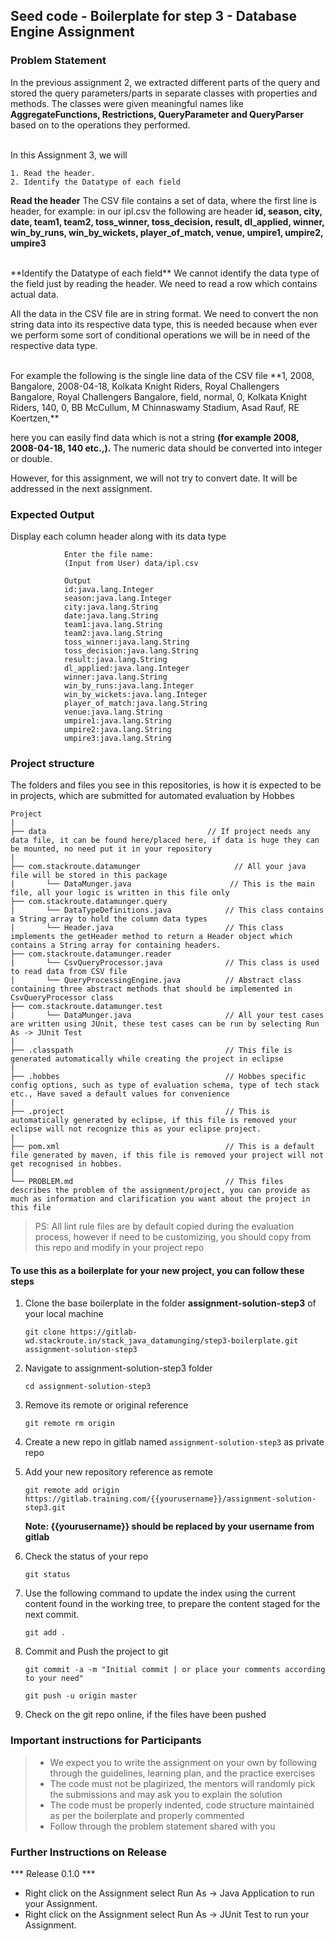 ## Seed code - Boilerplate for step 3 - Database Engine Assignment

### Problem Statement

In the previous assignment 2, we extracted different parts of the query and stored the query parameters/parts in separate classes with properties and methods. 
The classes were given meaningful names like **AggregateFunctions, Restrictions, QueryParameter and QueryParser** based on to the operations they performed.

<br>
In this Assignment 3, we will 

    1. Read the header.  
    2. Identify the Datatype of each field 

**Read the header**
The CSV file contains a set of data, where the first line is header, for example: in our ipl.csv the following are header 
**id, season, city, date, team1, team2, toss_winner, toss_decision, result, dl_applied, winner, win_by_runs, win_by_wickets, player_of_match, venue, umpire1, umpire2, umpire3** 

<br>
**Identify the Datatype of each field**
We cannot identify the data type of the field just by reading the header. We need to read a row which contains actual data.

All the data in the CSV file are in string format. We need to convert the non string data into its respective data type, this is needed because when ever we perform some sort of 
conditional operations we will be in need of the respective data type. 

<br>
For example the following is the single line data of the CSV file 
**1, 2008, Bangalore, 2008-04-18, Kolkata Knight Riders, Royal Challengers Bangalore, Royal Challengers Bangalore, field, normal, 0, Kolkata Knight Riders, 140, 0, BB McCullum, M Chinnaswamy Stadium, Asad Rauf, RE Koertzen,**

here you can easily find data which is not a string **(for example 2008, 2008-04-18, 140 etc.,).** The numeric data should be converted into integer or double. 

However, for this assignment, we will not try to convert date. It will be addressed in the next assignment.

### Expected Output
Display each column header along with its data type
     
                Enter the file name:
                (Input from User) data/ipl.csv
                
                Output
                id:java.lang.Integer
                season:java.lang.Integer
                city:java.lang.String
                date:java.lang.String
                team1:java.lang.String
                team2:java.lang.String
                toss_winner:java.lang.String
                toss_decision:java.lang.String
                result:java.lang.String
                dl_applied:java.lang.Integer
                winner:java.lang.String
                win_by_runs:java.lang.Integer
                win_by_wickets:java.lang.Integer
                player_of_match:java.lang.String
                venue:java.lang.String
                umpire1:java.lang.String
                umpire2:java.lang.String
                umpire3:java.lang.String

### Project structure

The folders and files you see in this repositories, is how it is expected to be in projects, which are submitted for automated evaluation by Hobbes

	Project
	|
	├── data 			                        // If project needs any data file, it can be found here/placed here, if data is huge they can be mounted, no need put it in your repository
	|
	├── com.stackroute.datamunger	                  // All your java file will be stored in this package
	|	    └── DataMunger.java                      // This is the main file, all your logic is written in this file only
	├── com.stackroute.datamunger.query
	|		└── DataTypeDefinitions.java            // This class contains a String array to hold the column data types
	|		└── Header.java                         // This class implements the getHeader method to return a Header object which contains a String array for containing headers.
	├── com.stackroute.datamunger.reader
	|		└── CsvQueryProcessor.java              // This class is used to read data from CSV file
	|		└── QueryProcessingEngine.java          // Abstract class containing three abstract methods that should be implemented in CsvQueryProcessor class
	├── com.stackroute.datamunger.test
    |   	└── DataMunger.java                     // All your test cases are written using JUnit, these test cases can be run by selecting Run As -> JUnit Test 
	|
	├── .classpath			                        // This file is generated automatically while creating the project in eclipse
	|
	├── .hobbes   			                        // Hobbes specific config options, such as type of evaluation schema, type of tech stack etc., Have saved a default values for convenience
	|
	├── .project			                        // This is automatically generated by eclipse, if this file is removed your eclipse will not recognize this as your eclipse project. 
	|
	├── pom.xml 			                        // This is a default file generated by maven, if this file is removed your project will not get recognised in hobbes.
	|
	└── PROBLEM.md  		                        // This files describes the problem of the assignment/project, you can provide as much as information and clarification you want about the project in this file

> PS: All lint rule files are by default copied during the evaluation process, however if need to be customizing, you should copy from this repo and modify in your project repo


#### To use this as a boilerplate for your new project, you can follow these steps

1. Clone the base boilerplate in the folder **assignment-solution-step3** of your local machine
     
    `git clone https://gitlab-wd.stackroute.in/stack_java_datamunging/step3-boilerplate.git assignment-solution-step3`

2. Navigate to assignment-solution-step3 folder

    `cd assignment-solution-step3`

3. Remove its remote or original reference

     `git remote rm origin`

4. Create a new repo in gitlab named `assignment-solution-step3` as private repo

5. Add your new repository reference as remote

     `git remote add origin https://gitlab.training.com/{{yourusername}}/assignment-solution-step3.git`

     **Note: {{yourusername}} should be replaced by your username from gitlab**

5. Check the status of your repo 
     
     `git status`

6. Use the following command to update the index using the current content found in the working tree, to prepare the content staged for the next commit.

     `git add .`
 
7. Commit and Push the project to git

     `git commit -a -m "Initial commit | or place your comments according to your need"`

     `git push -u origin master`

8. Check on the git repo online, if the files have been pushed


### Important instructions for Participants
> - We expect you to write the assignment on your own by following through the guidelines, learning plan, and the practice exercises
> - The code must not be plagirized, the mentors will randomly pick the submissions and may ask you to explain the solution
> - The code must be properly indented, code structure maintained as per the boilerplate and properly commented
> - Follow through the problem statement shared with you

### Further Instructions on Release

*** Release 0.1.0 ***

- Right click on the Assignment select Run As -> Java Application to run your Assignment.
- Right click on the Assignment select Run As -> JUnit Test to run your Assignment.